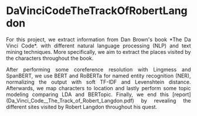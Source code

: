 # DaVinciCodeTheTrackOfRobertLangdon

<p align="justify"> For this project, we extract information from Dan Brown's book *The Da Vinci Code*. with different natural language processing (NLP) and text mining techniques. More specifically, we aim to extract the places visited by the characters throughout the book.</p>

<p align="justify">
After performing some coreference resolution with Lingmess and SpanBERT, we use BERT and RoBERTa for named entity recognition (NER), normalizing the output with soft TF-IDF and Levenshtein distance. Afterwards, we map characters to location and lastly perform some topic modeling comparing LDA and BERTopic. Finally, we end this [report](Da_Vinci_Code__The_Track_of_Robert_Langdon.pdf) by revealing the different sites visited by Robert Langdon throughout his quest.
</p>

